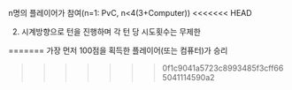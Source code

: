 n명의 플레이어가 참여(n=1: PvC, n<4(3+Computer))
<<<<<<< HEAD

2. 시계방향으로 턴을 진행하며 각 턴 당 시도횟수는 무제한

 
=======
가장 먼저 100점을 획득한 플레이어(또는 컴퓨터)가 승리
>>>>>>> 0f1c9041a5723c8993485f3cff665041114590a2
